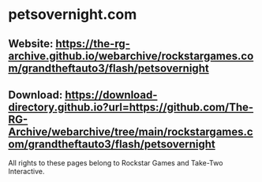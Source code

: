 # petsovernight.com
## Website: https://the-rg-archive.github.io/webarchive/rockstargames.com/grandtheftauto3/flash/petsovernight

## Download: https://download-directory.github.io?url=https://github.com/The-RG-Archive/webarchive/tree/main/rockstargames.com/grandtheftauto3/flash/petsovernight


All rights to these pages belong to Rockstar Games and Take-Two Interactive.
